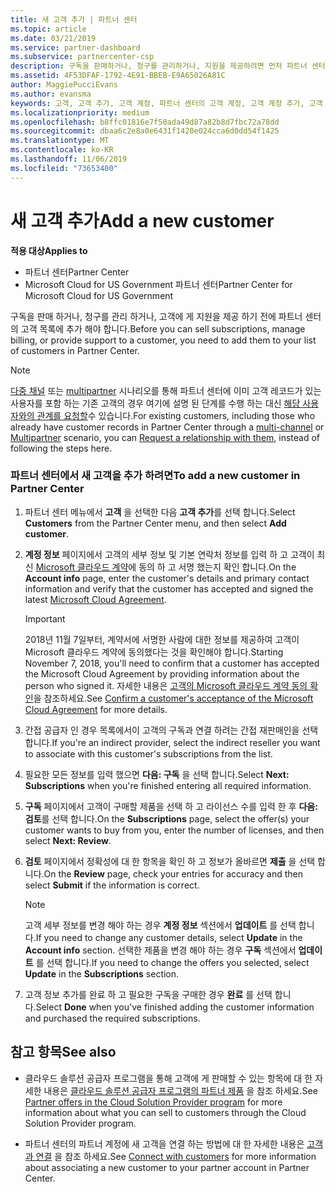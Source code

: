 ```yaml
---
title: 새 고객 추가 | 파트너 센터
ms.topic: article
ms.date: 03/21/2019
ms.service: partner-dashboard
ms.subservice: partnercenter-csp
description: 구독을 판매하거나, 청구를 관리하거나, 지원을 제공하려면 먼저 파트너 센터에서 고객 기록을 만들어야 합니다.
ms.assetid: 4F53DFAF-1792-4E91-BBEB-E9A65026A81C
author: MaggiePucciEvans
ms.author: evansma
keywords: 고객, 고객 추가, 고객 계정, 파트너 센터의 고객 계정, 고객 계정 추가, 고객 추가, 고객 계정 만들기
ms.localizationpriority: medium
ms.openlocfilehash: b8ffc01816e7f50ada49d87a82b8d7fbc72a78dd
ms.sourcegitcommit: dbaa6c2e8a0e6431f1420e024cca6d0dd54f1425
ms.translationtype: MT
ms.contentlocale: ko-KR
ms.lasthandoff: 11/06/2019
ms.locfileid: "73653400"
---
```

# <a name="add-a-new-customer"></a><span data-ttu-id="9771a-104">새 고객 추가</span><span class="sxs-lookup"><span data-stu-id="9771a-104">Add a new customer</span></span>

<span data-ttu-id="9771a-105">**적용 대상**</span><span class="sxs-lookup"><span data-stu-id="9771a-105">**Applies to**</span></span>

-  <span data-ttu-id="9771a-106">파트너 센터</span><span class="sxs-lookup"><span data-stu-id="9771a-106">Partner Center</span></span>
-  <span data-ttu-id="9771a-107">Microsoft Cloud for US Government 파트너 센터</span><span class="sxs-lookup"><span data-stu-id="9771a-107">Partner Center for Microsoft Cloud for US Government</span></span>

<span data-ttu-id="9771a-108">구독을 판매 하거나, 청구를 관리 하거나, 고객에 게 지원을 제공 하기 전에 파트너 센터의 고객 목록에 추가 해야 합니다.</span><span class="sxs-lookup"><span data-stu-id="9771a-108">Before you can sell subscriptions, manage billing, or provide support to a customer, you need to add them to your list of customers in Partner  Center.</span></span>

>[!NOTE]
><span data-ttu-id="9771a-109">[다중 채널](multichannel.md) 또는 [multipartner](multipartner.md) 시나리오를 통해 파트너 센터에 이미 고객 레코드가 있는 사용자를 포함 하는 기존 고객의 경우 여기에 설명 된 단계를 수행 하는 대신 [해당 사용자와의 관계를 요청할](request-a-relationship-with-a-customer.md)수 있습니다.</span><span class="sxs-lookup"><span data-stu-id="9771a-109">For existing customers, including those who already have customer records in Partner Center through a [multi-channel](multichannel.md) or [Multipartner](multipartner.md) scenario, you can [Request a relationship with them](request-a-relationship-with-a-customer.md), instead of following the steps here.</span></span>

### <a name="to-add-a-new-customer-in-partner-center"></a><span data-ttu-id="9771a-110">파트너 센터에서 새 고객을 추가 하려면</span><span class="sxs-lookup"><span data-stu-id="9771a-110">To add a new customer in Partner Center</span></span>

1. <span data-ttu-id="9771a-111">파트너 센터 메뉴에서 **고객** 을 선택한 다음 **고객 추가**를 선택 합니다.</span><span class="sxs-lookup"><span data-stu-id="9771a-111">Select **Customers** from the Partner Center menu, and then select **Add customer**.</span></span>

2. <span data-ttu-id="9771a-112">**계정 정보** 페이지에서 고객의 세부 정보 및 기본 연락처 정보를 입력 하 고 고객이 최신 [Microsoft 클라우드 계약](agreements.md)에 동의 하 고 서명 했는지 확인 합니다.</span><span class="sxs-lookup"><span data-stu-id="9771a-112">On the **Account info** page, enter the customer's details and primary contact information and verify that the customer has accepted and signed the latest [Microsoft Cloud Agreement](agreements.md).</span></span>

    >[!IMPORTANT]
      > <span data-ttu-id="9771a-113">2018년 11월 7일부터, 계약서에 서명한 사람에 대한 정보를 제공하여 고객이 Microsoft 클라우드 계약에 동의했다는 것을 확인해야 합니다.</span><span class="sxs-lookup"><span data-stu-id="9771a-113">Starting November 7, 2018, you'll need to confirm that a customer has accepted the Microsoft Cloud Agreement by providing information about the person who signed it.</span></span> <span data-ttu-id="9771a-114">자세한 내용은 [고객의 Microsoft 클라우드 계약 동의 확인](confirm-consent.md)을 참조하세요.</span><span class="sxs-lookup"><span data-stu-id="9771a-114">See [Confirm a customer's acceptance of the Microsoft Cloud Agreement](confirm-consent.md) for more details.</span></span>

3. <span data-ttu-id="9771a-115">간접 공급자 인 경우 목록에서이 고객의 구독과 연결 하려는 간접 재판매인을 선택 합니다.</span><span class="sxs-lookup"><span data-stu-id="9771a-115">If you're an indirect provider, select the indirect reseller you want to associate with this customer's subscriptions from the list.</span></span>

4. <span data-ttu-id="9771a-116">필요한 모든 정보를 입력 했으면 **다음: 구독** 을 선택 합니다.</span><span class="sxs-lookup"><span data-stu-id="9771a-116">Select **Next: Subscriptions** when you're finished entering all required information.</span></span>

5. <span data-ttu-id="9771a-117">**구독** 페이지에서 고객이 구매할 제품을 선택 하 고 라이선스 수를 입력 한 후 **다음: 검토**를 선택 합니다.</span><span class="sxs-lookup"><span data-stu-id="9771a-117">On the **Subscriptions** page, select the offer(s) your customer wants to buy from you, enter the number of licenses, and then select **Next: Review**.</span></span>

6. <span data-ttu-id="9771a-118">**검토** 페이지에서 정확성에 대 한 항목을 확인 하 고 정보가 올바르면 **제출** 을 선택 합니다.</span><span class="sxs-lookup"><span data-stu-id="9771a-118">On the **Review** page, check your entries for accuracy and then select **Submit** if the information is correct.</span></span>

    >[!NOTE]
    ><span data-ttu-id="9771a-119">고객 세부 정보를 변경 해야 하는 경우 **계정 정보** 섹션에서 **업데이트** 를 선택 합니다.</span><span class="sxs-lookup"><span data-stu-id="9771a-119">If you need to change any customer details, select **Update** in the **Account info** section.</span></span> <span data-ttu-id="9771a-120">선택한 제품을 변경 해야 하는 경우 **구독** 섹션에서 **업데이트** 를 선택 합니다.</span><span class="sxs-lookup"><span data-stu-id="9771a-120">If you need to change the offers you selected, select **Update** in the **Subscriptions** section.</span></span>

7. <span data-ttu-id="9771a-121">고객 정보 추가를 완료 하 고 필요한 구독을 구매한 경우 **완료** 를 선택 합니다.</span><span class="sxs-lookup"><span data-stu-id="9771a-121">Select **Done** when you've finished adding the customer information and purchased the required subscriptions.</span></span>

## <a name="see-also"></a><span data-ttu-id="9771a-122">참고 항목</span><span class="sxs-lookup"><span data-stu-id="9771a-122">See also</span></span>

- <span data-ttu-id="9771a-123">클라우드 솔루션 공급자 프로그램을 통해 고객에 게 판매할 수 있는 항목에 대 한 자세한 내용은 [클라우드 솔루션 공급자 프로그램의 파트너 제품](csp-offers.md) 을 참조 하세요.</span><span class="sxs-lookup"><span data-stu-id="9771a-123">See [Partner offers in the Cloud Solution Provider program](csp-offers.md) for more information about what you can sell to customers through the Cloud Solution Provider program.</span></span>

- <span data-ttu-id="9771a-124">파트너 센터의 파트너 계정에 새 고객을 연결 하는 방법에 대 한 자세한 내용은 [고객과 연결](customer-accounts.md) 을 참조 하세요.</span><span class="sxs-lookup"><span data-stu-id="9771a-124">See [Connect with customers](customer-accounts.md) for more information about associating a new customer to your partner account in Partner Center.</span></span>